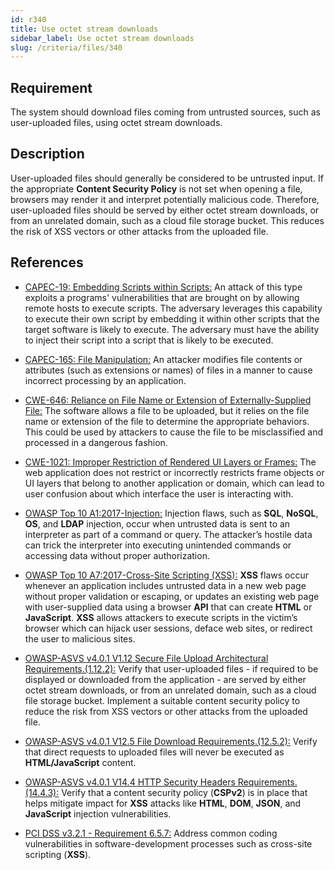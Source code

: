 ```yaml
---
id: r340
title: Use octet stream downloads
sidebar_label: Use octet stream downloads
slug: /criteria/files/340
---
```


## Requirement

The system should download files coming from untrusted sources,
such as user-uploaded files, using octet stream downloads.

## Description

User-uploaded files should generally be considered to be untrusted input.
If the appropriate **Content Security Policy** is not set when opening a file,
browsers may render it and interpret potentially malicious code.
Therefore, user-uploaded files should be served
by either octet stream downloads, or from an unrelated domain,
such as a cloud file storage bucket.
This reduces the risk of XSS vectors or other attacks from the uploaded file.

## References

- [CAPEC-19: Embedding Scripts within Scripts:](https://capec.mitre.org/data/definitions/19.html)
An attack of this type exploits a programs' vulnerabilities
that are brought on by allowing remote hosts to execute scripts.
The adversary leverages this capability to execute their own script
by embedding it within other scripts
that the target software is likely to execute.
The adversary must have the ability to inject their script
into a script that is likely to be executed.

- [CAPEC-165: File Manipulation:](https://cwe.mitre.org/data/definitions/646.html)
An attacker modifies file contents or attributes (such as extensions or names)
of files in a manner to cause incorrect processing by an application.

- [CWE-646: Reliance on File Name or Extension of Externally-Supplied File:](https://cwe.mitre.org/data/definitions/646.html)
The software allows a file to be uploaded, but it relies on the file name
or extension of the file to determine the appropriate behaviors.
This could be used by attackers to cause the file to be misclassified
and processed in a dangerous fashion.

- [CWE-1021: Improper Restriction of Rendered UI Layers or Frames:](https://cwe.mitre.org/data/definitions/1021.html)
The web application does not restrict or incorrectly restricts frame objects
or UI layers that belong to another application or domain,
which can lead to user confusion
about which interface the user is interacting with.

- [OWASP Top 10 A1:2017-Injection:](https://owasp.org/www-project-top-ten/OWASP_Top_Ten_2017/Top_10-2017_A1-Injection)
Injection flaws, such as **SQL**, **NoSQL**, **OS**, and **LDAP** injection,
occur when untrusted data is sent to an interpreter
as part of a command or query.
The attacker’s hostile data can trick the interpreter
into executing unintended commands or accessing data
without proper authorization.

- [OWASP Top 10 A7:2017-Cross-Site Scripting (XSS):](https://owasp.org/www-project-top-ten/OWASP_Top_Ten_2017/Top_10-2017_A7-Cross-Site_Scripting_(XSS))
**XSS** flaws occur whenever an application includes untrusted data
in a new web page without proper validation or escaping,
or updates an existing web page with user-supplied data
using a browser **API** that can create **HTML** or **JavaScript**.
**XSS** allows attackers to execute scripts in the victim’s browser
which can hijack user sessions, deface web sites,
or redirect the user to malicious sites.

- [OWASP-ASVS v4.0.1 V1.12 Secure File Upload Architectural Requirements.(1.12.2):](https://owasp.org/www-project-application-security-verification-standard/)
Verify that user-uploaded files - if required to be displayed
or downloaded from the application - are served
by either octet stream downloads, or from an unrelated domain,
such as a cloud file storage bucket.
Implement a suitable content security policy to reduce the risk
from XSS vectors or other attacks from the uploaded file.

- [OWASP-ASVS v4.0.1 V12.5 File Download Requirements.(12.5.2):](https://owasp.org/www-project-application-security-verification-standard/)
Verify that direct requests to uploaded files
will never be executed as **HTML/JavaScript** content.

- [OWASP-ASVS v4.0.1 V14.4 HTTP Security Headers Requirements.(14.4.3):](https://owasp.org/www-project-application-security-verification-standard/)
Verify that a content security policy (**CSPv2**) is in place
that helps mitigate impact for **XSS** attacks like **HTML**, **DOM**,
**JSON**, and **JavaScript** injection vulnerabilities.

- [PCI DSS v3.2.1 - Requirement 6.5.7:](https://www.pcisecuritystandards.org/documents/PCI_DSS_v3-2-1.pdf)
Address common coding vulnerabilities in software-development processes
such as cross-site scripting (**XSS**).
